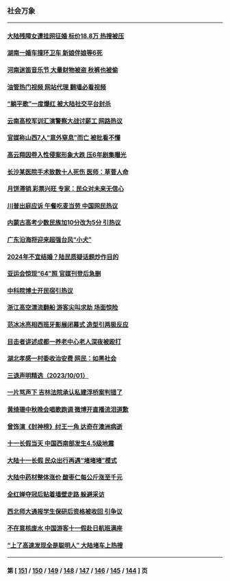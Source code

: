 ### 社会万象
---
#### [大​​​陆残障女遭挂网征婚 标价18.8万 热搜被压](../../pages/ncid282/n14087845.md?10050845) 
#### [湖南一婚车撞环卫车 新娘伴娘等6死](../../pages/ncid282/n14087899.md?10050845) 
#### [河南迷笛音乐节 大量财物被盗 秋裤也被偷](../../pages/ncid282/n14087820.md?10050845) 
#### [油管热门视频 网站代理 翻墙必看视频](http://138.2.39.72:81/youtube.html?epic-marker?10050845)
#### [“躺平歌”一度爆红 被大陆社交平台封杀](../../pages/ncid282/n14087762.md?10050845) 
#### [云南高校军训汇演警察大战讨薪工 网路热议](../../pages/ncid282/n14087686.md?10050845) 
#### [官媒称山西7人“意外窒息”而亡 被批看不懂](../../pages/ncid282/n14087659.md?10050845) 
#### [高云翔因卷入性侵案形象大跌 压6年剧集曝光](../../pages/ncid282/n14087587.md?10050845) 
#### [长沙某医院手术致数十人死伤 医师：草菅人命](../../pages/ncid282/n14087483.md?10050845) 
#### [月饼滞销 彩票兴旺 专家：民众对未来无信心](../../pages/ncid282/n14087156.md?10050845) 
#### [川普出庭应诉 午餐吃麦当劳 中国网民热议](../../pages/ncid282/n14087309.md?10050845) 
#### [内蒙古高考少数民族加10分改为5分 引热议](../../pages/ncid282/n14087310.md?10050845) 
#### [广东沿海将迎来超强台风“小犬”](../../pages/ncid282/n14087262.md?10050845) 
#### [2024年不宜结婚？陆民质疑话题炒作目的](../../pages/ncid282/n14087223.md?10050845) 
#### [亚运会惊现“64”照 官媒刊登后急删](../../pages/ncid282/n14087020.md?10050845) 
#### [中科院博士开民宿引热议](../../pages/ncid282/n14087100.md?10050845) 
#### [浙江高空漂流翻船 游客尖叫求助 场面惊险](../../pages/ncid282/n14087036.md?10050845) 
#### [范冰冰亮相西班牙影展闭幕式 造型引两极反应](../../pages/ncid282/n14086919.md?10050845) 
#### [目击者讲述成都一养老中心老人深夜被殴打](../../pages/ncid282/n14086507.md?10050845) 
#### [湖北孝感一村委收治安费 网民：如黑社会](../../pages/ncid282/n14086443.md?10050845) 
#### [三退声明精选（2023/10/01）](../../pages/ncid282/n14086298.md?10050845) 
#### [一片骂声下 吉林法院承认私建浮桥案判错了](../../pages/ncid282/n14086111.md?10050845) 
#### [黄绮珊中秋晚会唱歌跑调 微博开直播流泪道歉](../../pages/ncid282/n14086050.md?10050845) 
#### [曾饰演《封神榜》纣王一角 达奇在澳洲病逝](../../pages/ncid282/n14086077.md?10050845) 
#### [十一长假当天 中国西南部发生4.5级地震](../../pages/ncid282/n14085986.md?10050845) 
#### [大陆十一长假 民众出行再遇“堵堵堵”模式](../../pages/ncid282/n14085912.md?10050845) 
#### [大陆中药材整体涨价 酸枣仁每公斤涨至千元](../../pages/ncid282/n14085677.md?10050845) 
#### [全红婵夺冠后贴着墙壁走路 躲避采访](../../pages/ncid282/n14085782.md?10050845) 
#### [西北师大通报学生保研后资格被收回 引争议](../../pages/ncid282/n14085517.md?10050845) 
#### [不在意核废水 中国游客十一假赴日航班满座](../../pages/ncid282/n14085433.md?10050845) 
#### [“上了高速发现全是聪明人” 大陆堵车上热搜](../../pages/ncid282/n14085303.md?10050845) 

---
#### 第 [ [151](./151.md?10050845) / [150](./150.md?10050845) / [149](./149.md?10050845) / [148](./148.md?10050845) / [147](./147.md?10050845) / [146](./146.md?10050845) / [145](./145.md?10050845) / [144](./144.md?10050845) ] 页
